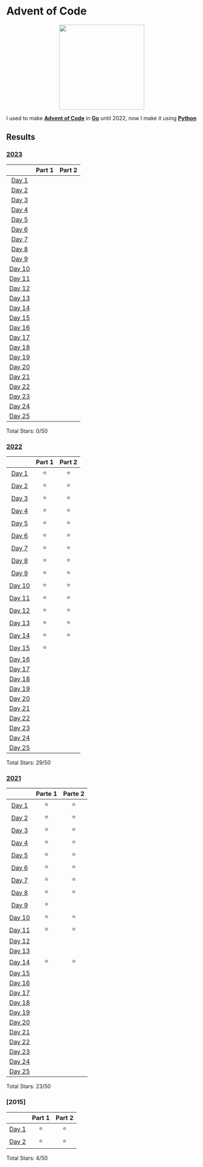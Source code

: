 # Advent of Code
<p align="center">
    <img src="https://user-images.githubusercontent.com/16360374/49324718-7954f100-f4e8-11e8-8ef6-1b701afc504f.png" width="225"/>
</p>  

I used to make [**Advent of Code**](http://adventofcode.com/) in [**Go**](https://go.dev) until 2022, now I make it using [**Python**](https://www.python.org)

## Results

### [2023](https://github.com/Alit54/AdventofCode/tree/main/2023)

|         | Part 1 | Part 2 |
| :-----: | :-----: | :-----: |
| [Day 1](https://adventofcode.com/2023/day/1)   |  |  |
| [Day 2](https://adventofcode.com/2023/day/2)   |  |  |
| [Day 3](https://adventofcode.com/2023/day/3)   |  |  |
| [Day 4](https://adventofcode.com/2023/day/4)   |  |  |
| [Day 5](https://adventofcode.com/2023/day/5)   |  |  |
| [Day 6](https://adventofcode.com/2023/day/6)   |  |  |
| [Day 7](https://adventofcode.com/2023/day/7)   |  |  |
| [Day 8](https://adventofcode.com/2023/day/8)   |  |  |
| [Day 9](https://adventofcode.com/2023/day/9)   |  |  |
| [Day 10](https://adventofcode.com/2023/day/10)   |  |  |
| [Day 11](https://adventofcode.com/2023/day/11)   |  |  |
| [Day 12](https://adventofcode.com/2023/day/12)   |  |  |
| [Day 13](https://adventofcode.com/2023/day/13)   |  |  |
| [Day 14](https://adventofcode.com/2023/day/14)   |  |  |
| [Day 15](https://adventofcode.com/2023/day/15)   |  |  |
| [Day 16](https://adventofcode.com/2023/day/16)   |  |  |
| [Day 17](https://adventofcode.com/2023/day/17)   |  |  |
| [Day 18](https://adventofcode.com/2023/day/18)   |  |  |
| [Day 19](https://adventofcode.com/2023/day/19)   |  |  |
| [Day 20](https://adventofcode.com/2023/day/20)   |  |  |
| [Day 21](https://adventofcode.com/2023/day/21)   |  |  |
| [Day 22](https://adventofcode.com/2023/day/22)   |  |  |
| [Day 23](https://adventofcode.com/2023/day/23)   |  |  |
| [Day 24](https://adventofcode.com/2023/day/24)   |  |  |
| [Day 25](https://adventofcode.com/2023/day/25)   |  |  |

Total Stars: 0/50 <br>

### [2022](https://github.com/Alit54/AdventofCode/tree/main/2022)

|         | Part 1 | Part 2 |
| :-----: | :-----: | :-----: |
| [Day 1](https://adventofcode.com/2022/day/1)   | ⭐ | ⭐ |
| [Day 2](https://adventofcode.com/2022/day/2)   | ⭐ | ⭐ |
| [Day 3](https://adventofcode.com/2022/day/3)   | ⭐ | ⭐ |
| [Day 4](https://adventofcode.com/2022/day/4)   | ⭐ | ⭐ |
| [Day 5](https://adventofcode.com/2022/day/5)   | ⭐ | ⭐ |
| [Day 6](https://adventofcode.com/2022/day/6)   | ⭐ | ⭐ |
| [Day 7](https://adventofcode.com/2022/day/7)   | ⭐ | ⭐ |
| [Day 8](https://adventofcode.com/2022/day/8)   | ⭐ | ⭐ |
| [Day 9](https://adventofcode.com/2022/day/9)   | ⭐ | ⭐ |
| [Day 10](https://adventofcode.com/2022/day/10)   | ⭐ | ⭐ |
| [Day 11](https://adventofcode.com/2022/day/11)   | ⭐ | ⭐ |
| [Day 12](https://adventofcode.com/2022/day/12)   | ⭐ | ⭐ |
| [Day 13](https://adventofcode.com/2022/day/13)   | ⭐ | ⭐ |
| [Day 14](https://adventofcode.com/2022/day/14)   | ⭐ | ⭐ |
| [Day 15](https://adventofcode.com/2022/day/15)   | ⭐ |  |
| [Day 16](https://adventofcode.com/2022/day/16)   |  |  |
| [Day 17](https://adventofcode.com/2022/day/17)   |  |  |
| [Day 18](https://adventofcode.com/2022/day/18)   |  |  |
| [Day 19](https://adventofcode.com/2022/day/19)   |  |  |
| [Day 20](https://adventofcode.com/2022/day/20)   |  |  |
| [Day 21](https://adventofcode.com/2022/day/21)   |  |  |
| [Day 22](https://adventofcode.com/2022/day/22)   |  |  |
| [Day 23](https://adventofcode.com/2022/day/23)   |  |  |
| [Day 24](https://adventofcode.com/2022/day/24)   |  |  |
| [Day 25](https://adventofcode.com/2022/day/25)   |  |  |

Total Stars: 29/50 <br>

### [2021](https://github.com/Alit54/AdventofCode/tree/main/2021)

|         | Parte 1 | Parte 2 |
| :-----: | :-----: | :-----: |
| [Day 1](https://adventofcode.com/2021/day/1)   | ⭐ | ⭐ |
| [Day 2](https://adventofcode.com/2021/day/2)   | ⭐ | ⭐ |
| [Day 3](https://adventofcode.com/2021/day/3)   | ⭐ | ⭐ |
| [Day 4](https://adventofcode.com/2021/day/4)   | ⭐ | ⭐ |
| [Day 5](https://adventofcode.com/2021/day/5)   | ⭐ | ⭐ |
| [Day 6](https://adventofcode.com/2021/day/6)   | ⭐ | ⭐ |
| [Day 7](https://adventofcode.com/2021/day/7)   | ⭐ | ⭐ |
| [Day 8](https://adventofcode.com/2021/day/8)   | ⭐ | ⭐ |
| [Day 9](https://adventofcode.com/2021/day/9)   | ⭐ |  |
| [Day 10](https://adventofcode.com/2021/day/10) | ⭐ | ⭐ |
| [Day 11](https://adventofcode.com/2021/day/11) | ⭐ | ⭐ |
| [Day 12](https://adventofcode.com/2021/day/12) |  |  |
| [Day 13](https://adventofcode.com/2021/day/13) |  |  |
| [Day 14](https://adventofcode.com/2021/day/14) | ⭐ | ⭐ |
| [Day 15](https://adventofcode.com/2021/day/15) |  |  |
| [Day 16](https://adventofcode.com/2021/day/16) |  |  |
| [Day 17](https://adventofcode.com/2021/day/17) |  |  |
| [Day 18](https://adventofcode.com/2021/day/18) |  |  |
| [Day 19](https://adventofcode.com/2021/day/19) |  |  |
| [Day 20](https://adventofcode.com/2021/day/20) |  |  |
| [Day 21](https://adventofcode.com/2021/day/21) |  |  |
| [Day 22](https://adventofcode.com/2021/day/22) |  |  |
| [Day 23](https://adventofcode.com/2021/day/23) |  |  |
| [Day 24](https://adventofcode.com/2021/day/24) |  |  |
| [Day 25](https://adventofcode.com/2021/day/25) |  |  |

Total Stars: 23/50 <br>

### [2015]
|         | Part 1 | Part 2 |
| :-----: | :-----: | :-----: |
| [Day 1](https://adventofcode.com/2015/day/1)     | ⭐ | ⭐ |
| [Day 2](https://adventofcode.com/2015/day/2)     | ⭐ | ⭐ |

Total Stars: 4/50
